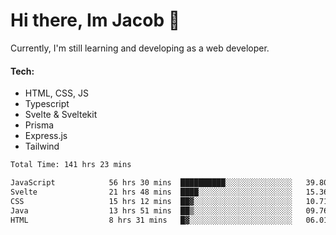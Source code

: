 # Hi there, Im Jacob 👋
Currently, I'm still learning and developing as a web developer.

#### Tech:
- HTML, CSS, JS
- Typescript
- Svelte & Sveltekit
- Prisma
- Express.js
- Tailwind

<!--START_SECTION:waka-->

```txt
Total Time: 141 hrs 23 mins

JavaScript            56 hrs 30 mins  ██████████░░░░░░░░░░░░░░░   39.80 %
Svelte                21 hrs 48 mins  ████░░░░░░░░░░░░░░░░░░░░░   15.36 %
CSS                   15 hrs 12 mins  ██▓░░░░░░░░░░░░░░░░░░░░░░   10.71 %
Java                  13 hrs 51 mins  ██▒░░░░░░░░░░░░░░░░░░░░░░   09.76 %
HTML                  8 hrs 31 mins   █▓░░░░░░░░░░░░░░░░░░░░░░░   06.01 %
```

<!--END_SECTION:waka-->

